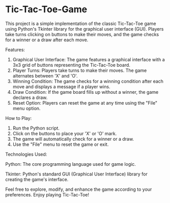 # Tic-Tac-Toe-Game
This project is a simple implementation of the classic Tic-Tac-Toe game using Python's Tkinter library for the graphical user interface (GUI). Players take turns clicking on buttons to make their moves, and the game checks for a winner or a draw after each move.

Features:
1) Graphical User Interface: The game features a graphical interface with a 3x3 grid of buttons representing the Tic-Tac-Toe board.
2) Player Turns: Players take turns to make their moves. The game alternates between 'X' and 'O'.
3) Winning Condition: The game checks for a winning condition after each move and displays a message if a player wins.
4) Draw Condition: If the game board fills up without a winner, the game declares a draw.
5) Reset Option: Players can reset the game at any time using the "File" menu option.

How to Play:
1) Run the Python script.
2) Click on the buttons to place your 'X' or 'O' mark.
3) The game will automatically check for a winner or a draw.
4) Use the "File" menu to reset the game or exit.

Technologies Used:

Python: The core programming language used for game logic.

Tkinter: Python's standard GUI (Graphical User Interface) library for creating the game's interface.

Feel free to explore, modify, and enhance the game according to your preferences. Enjoy playing Tic-Tac-Toe!

